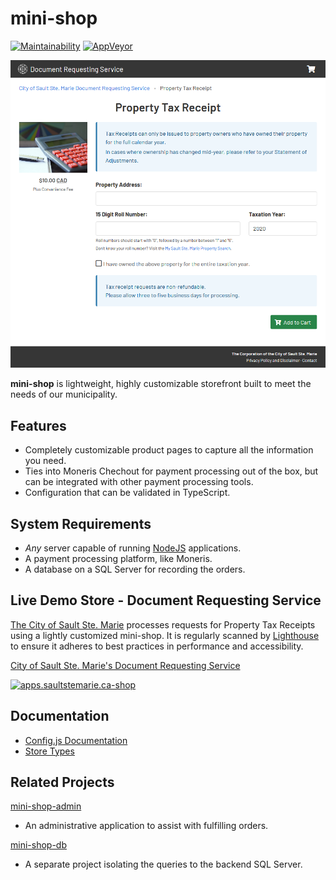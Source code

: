 # mini-shop

[![Maintainability](https://img.shields.io/codeclimate/maintainability/cityssm/mini-shop)](https://codeclimate.com/github/cityssm/mini-shop/maintainability)
[![AppVeyor](https://img.shields.io/appveyor/build/dangowans/mini-shop)](https://ci.appveyor.com/project/dangowans/mini-shop)

[![Mini Shop Screenshot](docs/ssmSample.png)](docs/ssmSample.png)

**mini-shop** is lightweight, highly customizable storefront built to meet the needs of our municipality.

## Features

- Completely customizable product pages to capture all the information you need.
- Ties into Moneris Chechout for payment processing out of the box, but can be integrated with other payment processing tools.
- Configuration that can be validated in TypeScript.

## System Requirements

- _Any_ server capable of running [NodeJS](https://nodejs.org) applications.
- A payment processing platform, like Moneris.
- A database on a SQL Server for recording the orders.

## Live Demo Store - Document Requesting Service

[The City of Sault Ste. Marie](https://saultstemarie.ca/)
processes requests for Property Tax Receipts using
a lightly customized mini-shop. It is regularly scanned by
[Lighthouse](https://github.com/GoogleChrome/lighthouse) to ensure it adheres to
best practices in performance and accessibility.

[City of Sault Ste. Marie's Document Requesting Service](https://apps.saultstemarie.ca/cityapps/shop/products)

[![apps.saultstemarie.ca-shop](https://github.com/cityssm/lighthouse-scans/actions/workflows/apps-shop-ci.yml/badge.svg)](https://github.com/cityssm/lighthouse-scans/actions/workflows/apps-shop-ci.yml)

## Documentation

- [Config.js Documentation](docs/configJS.md)
- [Store Types](docs/stores.md)

## Related Projects

[mini-shop-admin](https://github.com/cityssm/mini-shop-admin)

- An administrative application to assist with fulfilling orders.

[mini-shop-db](https://github.com/cityssm/mini-shop-db)

- A separate project isolating the queries to the backend SQL Server.
